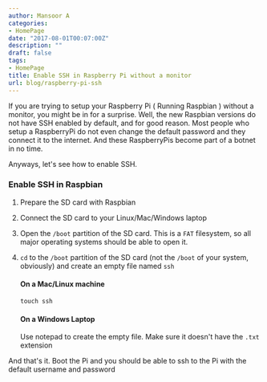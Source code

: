 ```yaml
---
author: Mansoor A
categories:
- HomePage
date: "2017-08-01T00:07:00Z"
description: ""
draft: false
tags:
- HomePage
title: Enable SSH in Raspberry Pi without a monitor
url: blog/raspberry-pi-ssh
---
```



If you are trying to setup your Raspberry Pi ( Running Raspbian ) without a monitor, you might be in for a surprise.
Well, the new Raspbian versions do not have SSH enabled by default, and for good reason. 
Most people who setup a RaspberryPi do not even change the default password and they connect it to the internet. 
And these RaspberryPis become part of a botnet in no time. 

Anyways, let's see how to enable SSH.

### Enable SSH in Raspbian
1. Prepare the SD card with Raspbian
2. Connect the SD card to your Linux/Mac/Windows laptop
3. Open the `/boot` partition of the SD card. This is a `FAT` filesystem, so all major operating systems should be able to open it.
4. `cd` to the `/boot` partition of the SD card (not the `/boot` of your system, obviously)  and create an empty file named `ssh`

   #### On a Mac/Linux machine
   ```
   touch ssh
   ```


   #### On a Windows Laptop
   Use notepad to create the empty file. Make sure it doesn't have the `.txt` extension

And that's it. Boot the Pi and you should be able to ssh to the Pi with the default username and password

